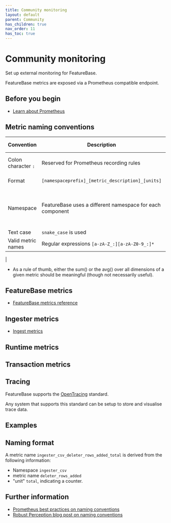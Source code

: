 ```yaml
---
title: Community monitoring
layout: default
parent: Community
has_children: true
nav_order: 11
has_toc: true
---
```


# Community monitoring

Set up external monitoring for FeatureBase.

FeatureBase metrics are exposed via a Prometheus compatible endpoint.

## Before you begin

* [Learn about Prometheus](https://prometheus.io)


## Metric naming conventions

| Convention | Description | Additional information |
|---|---|---|
| Colon character `:` | Reserved for Prometheus recording rules | [Learn about Prometheus recording rules](https://prometheus.io/docs/practices/rules/){:target="_blank"} |\
| Format | `[namespaceprefix]_[metric_description]_[units]` | [Naming format example](#naming-format) |
| Namespace | FeatureBase uses a different namespace for each component | , for example `featurebase` and something starting with `ingester` for various Ingester binaries. |
| Text case | `snake_case` is used | |
| Valid metric names | Regular expressions `[a-zA-Z_:][a-zA-Z0-9_:]*` |
|

- As a rule of thumb, either the sum() or the avg() over all dimensions of a given metric should be meaningful (though not necessarily useful).

## FeatureBase metrics

* [FeatureBase metrics reference](/docs/community/com-monitoring/com-monitoring-fb-metrics)

## Ingester metrics

* [Ingest metrics](/docs/community/com-monitoring/com-monitoring-ingest-metrics)

## Runtime metrics



## Transaction metrics


## Tracing

FeatureBase supports the [OpenTracing](https://opentracing.io/) standard.

Any system that supports this standard can be setup to store and visualise trace data.




## Examples

## Naming format

A metric name `ingester_csv_deleter_rows_added_total` is derived from the following information:

* Namespace `ingester_csv`
* metric name `deleter_rows_added`
* "unit" `total`, indicating a counter.

## Further information

* [Prometheus best practices on naming conventions](https://prometheus.io/docs/practices/naming/)
* [Robust Perception blog post on naming conventions](https://www.robustperception.io/on-the-naming-of-things)

